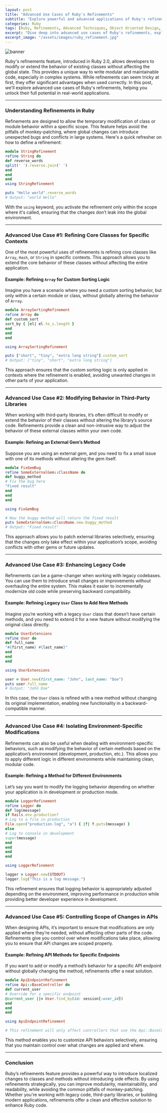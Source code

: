 ```yaml
---
layout: post
title: "Advanced Use Cases of Ruby's Refinements"
subtitle: "Explore powerful and advanced applications of Ruby's refinements for cleaner, more modular code."
categories: Ruby
tags: [Ruby, Refinements, Advanced Techniques, Object Oriented Design, Modular Programming]
excerpt: "Dive deep into advanced use cases of Ruby's refinements, exploring how they can enhance code modularity and flexibility while maintaining backward compatibility."
excerpt_image: "/assets/images/ruby_refinement.jpg"
---
```


![banner](/assets/images/ruby_refinement.jpg)

Ruby's refinements feature, introduced in Ruby 2.0, allows developers to modify or extend the behavior of existing classes without affecting the global state. This provides a unique way to write modular and maintainable code, especially in complex systems. While refinements can seem tricky at first, they offer significant advantages when used correctly. In this post, we'll explore advanced use cases of Ruby's refinements, helping you unlock their full potential in real-world applications.

---

### Understanding Refinements in Ruby

Refinements are designed to allow the temporary modification of class or module behavior within a specific scope. This feature helps avoid the pitfalls of monkey-patching, where global changes can introduce unexpected bugs and conflicts in large systems. Here's a quick refresher on how to define a refinement:

```ruby
module StringRefinement
refine String do
def reverse_words
split(' ').reverse.join(' ')
end
end
end
using StringRefinement

puts "Hello world".reverse_words
# Output: "world Hello"
```

With the `using` keyword, you activate the refinement only within the scope where it's called, ensuring that the changes don’t leak into the global environment.

---

### Advanced Use Case #1: Refining Core Classes for Specific Contexts

One of the most powerful uses of refinements is refining core classes like `Array`, `Hash`, or `String` in specific contexts. This approach allows you to extend the core behavior of these classes without affecting the entire application.

#### Example: Refining `Array` for Custom Sorting Logic

Imagine you have a scenario where you need a custom sorting behavior, but only within a certain module or class, without globally altering the behavior of `Array`.

```ruby
module ArraySortingRefinement
refine Array do
def custom_sort
sort_by { |el| el.to_s.length }
end
end
end

using ArraySortingRefinement

puts ["short", "tiny", "extra long string"].custom_sort
# Output: ["tiny", "short", "extra long string"]
```

This approach ensures that the custom sorting logic is only applied in contexts where the refinement is enabled, avoiding unwanted changes in other parts of your application.

---

### Advanced Use Case #2: Modifying Behavior in Third-Party Libraries

When working with third-party libraries, it’s often difficult to modify or extend the behavior of their classes without altering the library’s source code. Refinements provide a clean and non-intrusive way to adjust the behavior of these external classes within your own code.

#### Example: Refining an External Gem’s Method

Suppose you are using an external gem, and you need to fix a small issue with one of its methods without altering the gem itself.

```ruby
module FixGemBug
refine SomeExternalGem::ClassName do
def buggy_method
# Fix the bug here
"Fixed result"
end
end
end

using FixGemBug

# Now the buggy method will return the fixed result
puts SomeExternalGem::ClassName.new.buggy_method
# Output: "Fixed result"
```

This approach allows you to patch external libraries selectively, ensuring that the changes only take effect within your application’s scope, avoiding conflicts with other gems or future updates.

---

### Advanced Use Case #3: Enhancing Legacy Code

Refinements can be a game-changer when working with legacy codebases. You can use them to introduce small changes or improvements without overhauling the entire system. This makes it easier to incrementally modernize old code while preserving backward compatibility.

#### Example: Refining Legacy `User` Class to Add New Methods

Imagine you’re working with a legacy `User` class that doesn’t have certain methods, and you need to extend it for a new feature without modifying the original class directly.

```ruby
module UserExtensions
refine User do
def full_name
"#{first_name} #{last_name}"
end
end
end

using UserExtensions

user = User.new(first_name: "John", last_name: "Doe")
puts user.full_name
# Output: "John Doe"
```

In this case, the `User` class is refined with a new method without changing its original implementation, enabling new functionality in a backward-compatible manner.

---

### Advanced Use Case #4: Isolating Environment-Specific Modifications

Refinements can also be useful when dealing with environment-specific behaviors, such as modifying the behavior of certain methods based on the application’s environment (development, production, etc.). This allows you to apply different logic in different environments while maintaining clean, modular code.

#### Example: Refining a Method for Different Environments

Let’s say you want to modify the logging behavior depending on whether your application is in development or production mode.

```ruby
module LoggerRefinement
refine Logger do
def log(message)
if Rails.env.production?
# Log to a file in production
File.open("production.log", "a") { |f| f.puts(message) }
else
# Log to console in development
super(message)
end
end
end
end

using LoggerRefinement

logger = Logger.new(STDOUT)
logger.log("This is a log message.")
```

This refinement ensures that logging behavior is appropriately adjusted depending on the environment, improving performance in production while providing better developer experience in development.

---

### Advanced Use Case #5: Controlling Scope of Changes in APIs

When designing APIs, it’s important to ensure that modifications are only applied where they’re needed, without affecting other parts of the code. Refinements give you control over where modifications take place, allowing you to ensure that API changes are scoped properly.

#### Example: Refining API Methods for Specific Endpoints

If you want to add or modify a method’s behavior for a specific API endpoint without globally changing the method, refinements offer a neat solution.

```ruby
module ApiEndpointRefinement
refine Api::BaseController do
def current_user
# Override for a specific endpoint
@current_user ||= User.find_by(id: session[:user_id])
end
end
end

using ApiEndpointRefinement

# This refinement will only affect controllers that use the Api::BaseController
```

This method enables you to customize API behaviors selectively, ensuring that you maintain control over what changes are applied and where.

---

### Conclusion

Ruby’s refinements feature provides a powerful way to introduce localized changes to classes and methods without introducing side effects. By using refinements strategically, you can improve modularity, maintainability, and readability, while avoiding the common pitfalls of monkey-patching. Whether you're working with legacy code, third-party libraries, or building modern applications, refinements offer a clean and effective solution to enhance Ruby code.

